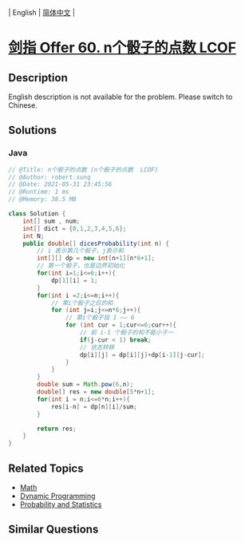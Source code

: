 
| English | [简体中文](README.md) |

# [剑指 Offer 60. n个骰子的点数  LCOF](https://leetcode.cn//problems/nge-tou-zi-de-dian-shu-lcof/)

## Description

English description is not available for the problem. Please switch to Chinese.

## Solutions


### Java

```Java
// @Title: n个骰子的点数 (n个骰子的点数  LCOF)
// @Author: robert.sunq
// @Date: 2021-05-31 23:45:56
// @Runtime: 1 ms
// @Memory: 38.5 MB

class Solution {
    int[] sum , num;
    int[] dict = {0,1,2,3,4,5,6};
    int N;
    public double[] dicesProbability(int n) {
        // i 表示第几个骰子，j表示和
        int[][] dp = new int[n+1][n*6+1];
        // 第一个骰子，也是边界初始化
        for(int i=1;i<=6;i++){
            dp[1][i] = 1;
        }
        for(int i =2;i<=n;i++){
            // 第i个骰子之后的和
            for (int j=i;j<=n*6;j++){
                // 第i个骰子投 1 —— 6
                for (int cur = 1;cur<=6;cur++){
                    // 前 i-1 个骰子的和不能小于一
                    if(j-cur < 1) break;
                    // 状态转移
                    dp[i][j] = dp[i][j]+dp[i-1][j-cur];
                }
            }
        }
        double sum = Math.pow(6,n);
        double[] res = new double[5*n+1];
        for(int i = n;i<=6*n;i++){
            res[i-n] = dp[n][i]/sum;
        }

        return res;
    }
}
```



## Related Topics

- [Math](https://leetcode.cn//tag/math)
- [Dynamic Programming](https://leetcode.cn//tag/dynamic-programming)
- [Probability and Statistics](https://leetcode.cn//tag/probability-and-statistics)

## Similar Questions


